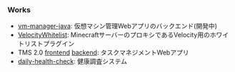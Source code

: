 ### Works

- [vm-manager-java](https://github.com/asaken1021/vm-manager-java/tree/dev): 仮想マシン管理Webアプリのバックエンド(開発中)
- [VelocityWhitelist](https://github.com/asaken1021/VelocityWhitelist): MinecraftサーバーのプロキシであるVelocity用のホワイトリストプラグイン
- TMS 2.0 [frontend](https://github.com/asaken1021/lit-tms2.0-vue) [backend](https://github.com/asaken1021/lit-tms2.0-api-v2): タスクマネジメントWebアプリ
- [daily-health-check](https://github.com/asaken1021/daily-health-check): 健康調査システム

<!--
**asaken1021/asaken1021** is a ✨ _special_ ✨ repository because its `README.md` (this file) appears on your GitHub profile.

Here are some ideas to get you started:

- 🔭 I’m currently working on ...
- 🌱 I’m currently learning ...
- 👯 I’m looking to collaborate on ...
- 🤔 I’m looking for help with ...
- 💬 Ask me about ...
- 📫 How to reach me: ...
- 😄 Pronouns: ...
- ⚡ Fun fact: ...
-->
